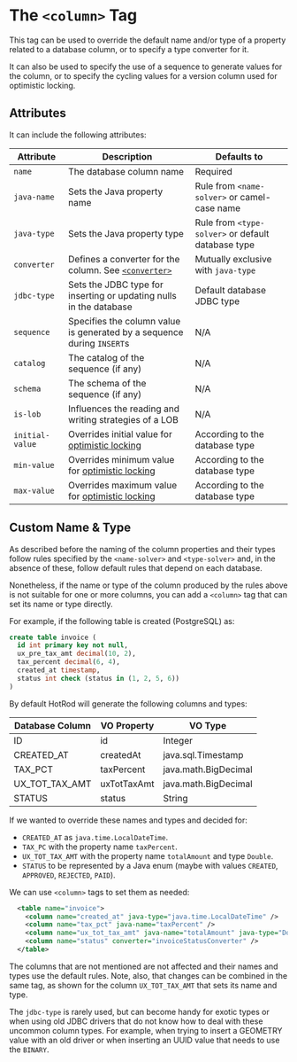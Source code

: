 
# The `<column>` Tag

This tag can be used to override the default name and/or type of a property related to a database column, 
or to specify a type converter for it.

It can also be used to specify the use of a sequence to generate values for the column, or to specify the cycling 
values for a version column used for optimistic locking.

## Attributes

It can include the following attributes:

| Attribute | Description | Defaults to |
| -- | -- | -- |
| `name` | The database column name | Required |
| `java-name` | Sets the Java property name | Rule from `<name-solver>` or camel-case name |
| `java-type` | Sets the Java property type | Rule from `<type-solver>` or default database type |
| `converter` | Defines a converter for the column. See [`<converter>`](converter.md) | Mutually exclusive with `java-type` |
| `jdbc-type` | Sets the JDBC type for inserting or updating nulls in the database | Default database JDBC type |
| `sequence` | Specifies the column value is generated by a sequence during `INSERT`s | N/A |
| `catalog` | The catalog of the sequence (if any) | N/A |
| `schema` | The schema of the sequence (if any) | N/A |
| `is-lob`  | Influences the reading and writing strategies of a LOB | N/A |
| `initial-value` | Overrides initial value for [optimistic locking](./version-control-column.md) | According to the database type |
| `min-value` | Overrides minimum value for [optimistic locking](./version-control-column.md) | According to the database type |
| `max-value` | Overrides maximum value for [optimistic locking](./version-control-column.md) | According to the database type |


## Custom Name &amp; Type

As described before the naming of the column properties and their types follow rules specified by the `<name-solver>` and `<type-solver>` and,
in the absence of these, follow default rules that depend on each database.

Nonetheless, if the name or type of the column produced by the rules above is not suitable for one or more columns, you can add a `<column>` tag
that can set its name or type directly.

For example, if the following table is created (PostgreSQL) as:

```sql
create table invoice (
  id int primary key not null,
  ux_pre_tax_amt decimal(10, 2),
  tax_percent decimal(6, 4),
  created_at timestamp,
  status int check (status in (1, 2, 5, 6))
)
```

By default HotRod will generate the following columns and types:

| Database Column | VO Property | VO Type |
| -- | -- | -- |
| ID | id | Integer |
| CREATED_AT | createdAt | java.sql.Timestamp |
| TAX_PCT | taxPercent | java.math.BigDecimal |
| UX_TOT_TAX_AMT | uxTotTaxAmt | java.math.BigDecimal |
| STATUS | status | String |

If we wanted to override these names and types and decided for:
- `CREATED_AT` as `java.time.LocalDateTime`.
- `TAX_PC` with the property name `taxPercent`.
- `UX_TOT_TAX_AMT` with the property name `totalAmount` and type `Double`.
- `STATUS` to be represented by a Java enum (maybe with values `CREATED`, `APPROVED`, `REJECTED`, `PAID`).

We can use `<column>` tags to set them as needed:

```xml
  <table name="invoice">
    <column name="created_at" java-type="java.time.LocalDateTime" />
    <column name="tax_pct" java-name="taxPercent" />
    <column name="ux_tot_tax_amt" java-name="totalAmount" java-type="Double" />
    <column name="status" converter="invoiceStatusConverter" />
  </table>
```

The columns that are not mentioned are not affected and their names and types use the default rules. Note,
also, that changes can be combined in the same tag, as shown for the column `UX_TOT_TAX_AMT` that sets its
name and type.

The `jdbc-type` is rarely used, but can become handy for exotic types or when using old JDBC drivers that do
not know how to deal with these uncommon column types. For example, when trying to insert a GEOMETRY value with an old
driver or when inserting an UUID value that needs to use the `BINARY`.








